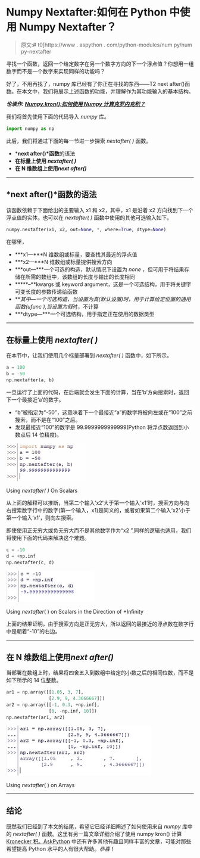 # Numpy Nextafter:如何在 Python 中使用 Numpy Nextafter？

> 原文:# t0]https://www . aspython . com/python-modules/num py/num py-nextafter

寻找一个函数，返回一个给定数字在另一个数字方向的下一个浮点值？你想用一组数字而不是一个数字来实现同样的功能吗？

好了，不用再找了，numpy 库已经有了你正在寻找的东西——T2 next after()函数。在本文中，我们将展示上述函数的功能，并理解作为其功能输入的基本结构。

***也读作: [Numpy.kron():如何使用 Numpy 计算克罗内克积？](https://www.askpython.com/python-modules/numpy/numpy-kron)***

我们将首先使用下面的代码导入 *numpy* 库。

```py
import numpy as np

```

此后，我们将通过下面的每一节进一步探索 *nextafter( )* 函数。

*   ***next after()*函数**的语法
*   **在标量上使用 *nextafter( )***
*   **在 N 维数组上使用*next after()***

* * *

## ***next after()*函数**的语法

该函数依赖于下面给出的主要输入 x1 和 x2，其中，x1 是沿着 x2 方向找到下一个浮点值的实体。也可以在 *nextafter( )* 函数中使用的其他可选输入如下。

```py
numpy.nextafter(x1, x2, out=None, *, where=True, dtype=None)

```

在哪里，

*   ***x1—***N 维数组或标量，要查找其最近的浮点值
*   ***x2—***N 维数组或标量提供搜索方向
*   ***out—***一个可选的构造，默认情况下设置为 *none* ，但可用于将结果存储在所需的数组中，该数组的长度与输出的长度相同
*   *****–**kwargs 或 keyword argument，这是一个可选结构，用于将关键字可变长度的参数传递给函数
*   ***其中—***一个可选构造，当设置为*真*(默认设置)时，用于计算给定位置的通用函数(ufunc ),当设置为*假*时，不计算
*   ***dtype—***一个可选结构，用于指定正在使用的数据类型

* * *

## **在标量上使用 *nextafter( )***

在本节中，让我们使用几个标量部署到 *nextafter( )* 函数中，如下所示。

```py
a = 100
b = -50
np.nextafter(a, b)

```

一旦运行了上面的代码，在后端就会发生下面的计算，当在‘b’方向搜索时，返回下一个最接近‘a’的数字。

*   “b”被指定为“-50”，这意味着下一个最接近“a”的数字将被向左或在“100”之前搜索，而不是在“100”之后。
*   发现最接近“100”的数字是 99.9999999999999(Python 将浮点数返回到小数点后 14 位精度)。

![Using Nextafter On Scalars](img/669b2f9beb1f1a66a2f70783ff68acb9.png)

Using *nextafter( )* On Scalars

从上面的解释可以推断，当第二个输入‘x2’大于第一个输入‘x1’时，搜索方向与向右搜索数字行中的数字(第一个输入，x1)是同义的，或者如果第二个输入‘x2’小于第一个输入‘x1’，则向左搜索。

即使使用正无穷大或负无穷大而不是其他数字作为“x2 ”,同样的逻辑也适用，我们将使用下面的代码来解决这个难题。

```py
c = -10
d = +np.inf
np.nextafter(c, d)

```

![Using Nextafter On Scalars In Direction Of Infinity](img/2e9437b6fddcce0fdd8365153511c272.png)

Using *nextafter*( ) on Scalars in the Direction of +Infinity

上面的结果证明，由于搜索方向是正无穷大，所以返回的最接近的浮点数在数字行中是朝着“-10”的右边。

* * *

## **在 N 维数组上使用*next after()***

当部署在数组上时，结果将四舍五入到数组中给定的小数之后的相同位数，而不是如下所示的 14 位整数。

```py
ar1 = np.array([[1.05, 3, 7],
                [2.9, 9, 4.3666667]])
ar2 = np.array([[-1, 0.3, +np.inf],
                [0, -np.inf, 10]])
np.nextafter(ar1, ar2)

```

![Using Nextafter On Arrays](img/fe912f46e5f670df5698510a5fee56e8.png)

Using *nextafter*( ) on Arrays

* * *

## **结论**

既然我们已经到了本文的结尾，希望它已经详细阐述了如何使用来自 *numpy* 库中的 *nextafter( )* 函数。这里有另一篇文章详细介绍了使用 numpy kron() 计算 [Kronecker 积。AskPython](https://www.askpython.com/python/how-to-calculate-kronecker-product-using-numpy) 中还有许多其他有趣且同样丰富的文章，可能对那些希望提高 Python 水平的人有很大帮助。*恭喜*！